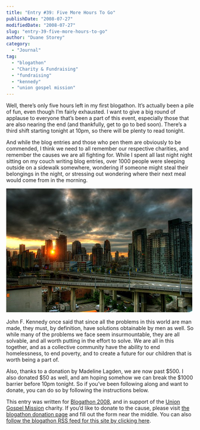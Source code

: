 ```yaml
---
title: "Entry #39: Five More Hours To Go"
publishDate: "2008-07-27"
modifiedDate: "2008-07-27"
slug: "entry-39-five-more-hours-to-go"
author: "Duane Storey"
category:
  - "Journal"
tag:
  - "blogathon"
  - "Charity & Fundraising"
  - "fundraising"
  - "kennedy"
  - "union gospel mission"
---
```


Well, there’s only five hours left in my first blogathon. It’s actually been a pile of fun, even though I’m fairly exhausted. I want to give a big round of applause to everyone that’s been a part of this event, especially those that are also nearing the end (and thankfully, get to go to bed soon). There’s a third shift starting tonight at 10pm, so there will be plenty to read tonight.

And while the blog entries and those who pen them are obviously to be commended, I think we need to all remember our respective charities, and remember the causes we are all fighting for. While I spent all last night night sitting on my couch writing blog entries, over 1000 people were sleeping outside on a sidewalk somewhere, wondering if someone might steal their belongings in the night, or stressing out wondering where their next meal would come from in the morning.

![Sunrise](_images/entry-39-five-more-hours-to-go-1.jpg)

John F. Kennedy once said that since all the problems in this world are man made, they must, by definition, have solutions obtainable by men as well. So while many of the problems we face seem insurmountable, they are all solvable, and all worth putting in the effort to solve. We are all in this together, and as a collective community have the ability to end homelessness, to end poverty, and to create a future for our children that is worth being a part of.

Also, thanks to a donation by Madeline Lagden, we are now past $500. I also donated $50 as well, and am hoping somehow we can break the $1000 barrier before 10pm tonight. So if you’ve been following along and want to donate, you can do so by following the instructions below.

This entry was written for [Blogathon 2008](http://www.migratorynerd.com/tag/blogathon), and in support of the [Union Gospel Mission](http://ugm.ca) charity. If you’d like to donate to the cause, please visit [the blogathon donation page](http://miss604.com/blogathon) and fill out the form near the middle. You can also [follow the blogathon RSS feed for this site by clicking here](http://www.migratorynerd.com/tag/blogathon/feed).